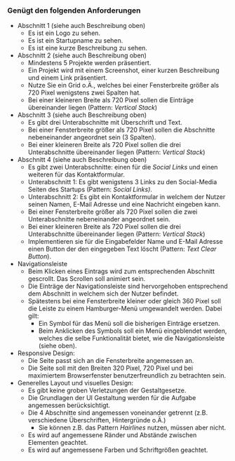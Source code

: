 ### Genügt den folgenden Anforderungen

- Abschnitt 1 (siehe auch Beschreibung oben)
  - Es ist ein Logo zu sehen.
  - Es ist ein Startupname zu sehen.
  - Es ist eine kurze Beschreibung zu sehen.
- Abschnitt 2 (siehe auch Beschreibung oben)
  - Mindestens 5 Projekte werden präsentiert.
  - Ein Projekt wird mit einem Screenshot, einer kurzen Beschreibung und einem Link präsentiert.
  - Nutze Sie ein Grid o.Ä., welches bei einer Fensterbreite größer als 720 Pixel wenigstens zwei Spalten hat.
  - Bei einer kleineren Breite als 720 Pixel sollen die Einträge übereinander liegen (Pattern: *Vertical Stack*)
- Abschnitt 3 (siehe auch Beschreibung oben)
  - Es gibt drei Unterabschnitte mit Überschrift und Text.
  - Bei einer Fensterbreite größer als 720 Pixel sollen die Abschnitte nebeneinander angeordnet sein (3 Spalten).
  - Bei einer kleineren Breite als 720 Pixel sollen die drei Unterabschnitte übereinander liegen (Pattern: *Vertical Stack*)
- Abschnitt 4 (siehe auch Beschreibung oben)
  - Es gibt zwei Unterabschnitte: einen für die *Social Links* und einen weiteren für das Kontaktformular.
  - Unterabschnitt 1: Es gibt wenigstens 3 Links zu den Social-Media Seiten des Startups (Pattern: *Social Links)*.
  - Unterabschnitt 2: Es gibt ein Kontaktformular in welchem der Nutzer seinen Namen, E-Mail Adresse und eine Nachricht eingeben kann.
  - Bei einer Fensterbreite größer als 720 Pixel sollen die zwei Unterabschnitte nebeneinander angeordnet sein.
  - Bei einer kleineren Breite als 720 Pixel sollen die drei Unterabschnitte übereinander liegen (Pattern: *Vertical Stack*)
  - Implementieren sie für die Eingabefelder Name und E-Mail Adresse einen Button der den eingegeben Text löscht (Pattern: *Text Clear Button*).
- Navigationsleiste
  - Beim Klicken eines Eintrags wird zum entsprechenden Abschnitt gescrollt. Das Scrollen soll animiert sein.
  - Die Einträge der Navigationsleiste sind hervorgehoben entsprechend dem Abschnitt in welchem sich der Nutzer befindet.
  - Spätestens bei eine Fensterbreite kleiner oder gleich 360 Pixel soll die Leiste zu einem Hamburger-Menü umgewandelt werden. Dabei gilt:
    - Ein Symbol für das Menü soll die bisherigen Einträge ersetzen.
    - Beim Anklicken des Symbols soll ein Menü eingeblendet werden, welches die selbe Funktionalität bietet, wie die Navigationsleiste (siehe oben).
- Responsive Design:
  - Die Seite passt sich an die Fensterbreite angemessen an.
  - Die Seite soll mit den Breiten 320 Pixel, 720 Pixel und bei maximiertem Browserfenster benutzerfreundlich zu betrachten sein.
- Generelles Layout und visuelles Design:
  - Es gibt keine groben Verletzungen der Gestaltgesetze.
  - Die Grundlagen der UI Gestaltung werden für die Aufgabe angemessen berücksichtigt.
  - Die 4 Abschnitte sind angemessen voneinander getrennt (z.B. verschiedene Überschriften, Hintergründe o.Ä.)
    - Sie können z.B. das Pattern *Hairlines* nutzen, müssen aber nicht.
  - Es wird auf angemessene Ränder und Abstände zwischen Elementen geachtet.
  - Es wird auf angemessene Farben und Schriftgrößen geachtet.